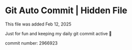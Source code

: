 # Git Auto Commit | Hidden File

This file was added Feb 12, 2025

Just for fun and keeping my daily git commit active 🤪

commit number: 2966923
